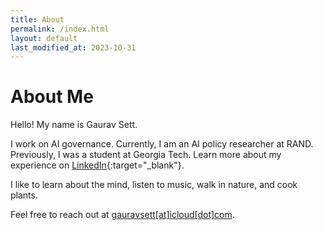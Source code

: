 ```yaml
---
title: About
permalink: /index.html
layout: default
last_modified_at: 2023-10-31
---
```


# About Me

Hello! My name is Gaurav Sett. 

I work on AI governance.
Currently, I am an AI policy researcher at RAND.
Previously, I was a student at Georgia Tech.
Learn more about my experience on [LinkedIn](https://www.linkedin.com/in/gauravsett/){:target="_blank"}.

I like to learn about the mind, listen to music, walk in nature, and cook plants. 

Feel free to reach out at <u>gauravsett[at]icloud[dot]com</u>.
